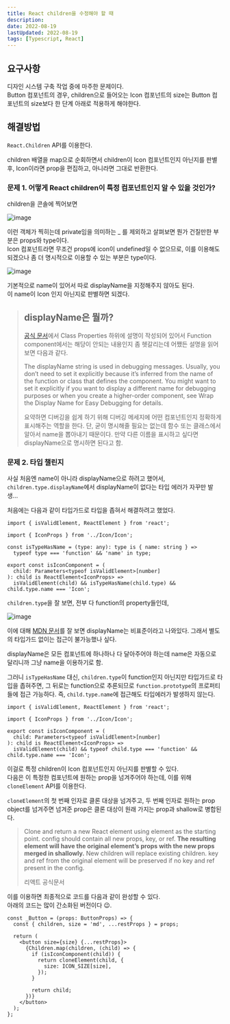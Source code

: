 ```yaml
---
title: React children을 수정해야 할 때
description: 
date: 2022-08-19
lastUpdated: 2022-08-19
tags: [Typescript, React]
---
```



## 요구사항

디자인 시스템 구축 작업 중에 마주한 문제이다.  
Button 컴포넌트의 경우, children으로 들어오는 Icon 컴포넌트의 size는 Button 컴포넌트의 size보다 한 단계 아래로 적용하게 해야한다.

## 해결방법

`React.Children` API를 이용한다.

children 배열을 map으로 순회하면서 children이 Icon 컴포넌트인지 아닌지를 판별 후, Icon이라면 prop을 편집하고, 아니라면 그대로 반환한다.

### 문제 1. 어떻게 React children이 특정 컴포넌트인지 알 수 있을 것인가?

children을 콘솔에 찍어보면 

![image](https://user-images.githubusercontent.com/76927618/185615841-6822e220-baa3-48dd-a3f3-175b3f4ee13f.png)

이런 객체가 찍히는데 private임을 의미하는 _ 를 제외하고 살펴보면 뭔가 건질만한 부분은 props와 type이다.  
Icon 컴포넌트라면 무조건 props에 icon이 undefined일 수 없으므로, 이를 이용해도 되겠으나 좀 더 명시적으로 이용할 수 있는 부분은 type이다.

![image](https://user-images.githubusercontent.com/76927618/185615864-a90a41a8-7a97-48da-919e-952e37f09daf.png)

기본적으로 name이 있어서 따로 displayName을 지정해주지 않아도 된다.   
이 name이 Icon 인지 아닌지로 판별하면 되겠다.

> ## displayName은 뭘까?
>
>[공식 문서](https://reactjs.org/docs/react-component.html#displayname)에서 Class Properties 하위에 설명이 작성되어 있어서 Function component에서는 해당이 안되는 내용인지 좀 헷갈리는데 어쨌든 설명을 읽어보면 다음과 같다.
>
>The displayName string is used in debugging messages. Usually, you don’t need to set it explicitly because it’s inferred from the name of the function or class that defines the component. You might want to set it explicitly if you want to display a different name for debugging purposes or when you create a higher-order component, see Wrap the Display Name for Easy Debugging for details.
>
>요약하면 디버깅을 쉽게 하기 위해 디버깅 메세지에 어떤 컴포넌트인지 정확하게 표시해주는 역할을 한다. 단, 굳이 명시해줄 필요는 없는데 함수 또는 클래스에서 알아서 name을 뽑아내기 때문이다. 만약 다른 이름을 표시하고 싶다면 displayName으로 명시하면 된다고 함.

### 문제 2. 타입 챌린지

사실 처음엔 name이 아니라 displayName으로 하려고 했어서, `children.type.displayName`에서 displayName이 없다는 타입 에러가 자꾸만 발생…

처음에는 다음과 같이 타입가드로 타입을 좁혀서 해결하려고 했었다.

```tsx
import { isValidElement, ReactElement } from 'react';

import { IconProps } from '../Icon/Icon';

const isTypeHasName = (type: any): type is { name: string } =>
  typeof type === 'function' && 'name' in type;

export const isIconComponent = (
  child: Parameters<typeof isValidElement>[number]
): child is ReactElement<IconProps> =>
  isValidElement(child) && isTypeHasName(child.type) && child.type.name === 'Icon';
```

`children.type`을 잘 보면, 전부 다 function의 property들인데, 

![image](https://user-images.githubusercontent.com/76927618/185615885-414994cc-61e0-43b3-b803-7461dad7415b.png)

이에 대해 [MDN 문서](https://developer.mozilla.org/en-US/docs/Web/JavaScript/Reference/Global_Objects/Function)를 잘 보면 displayName는 비표준이라고 나와있다. 그래서 별도의 타입가드 없이는 접근이 불가능했나 싶다.

displayName은 모든 컴포넌트에 하나하나 다 달아주어야 하는데 name은 자동으로 달리니까 그냥 name을 이용하기로 함.

그러니 `isTypeHasName` 대신, `children.type`이 function인지 아닌지만 타입가드로 타입을 좁혀주면, 그 뒤로는 function으로 추론되므로 `function.prototype`의 프로퍼티들에 접근 가능하다. 즉, `child.type.name`에 접근해도 타입에러가 발생하지 않는다.

```tsx
import { isValidElement, ReactElement } from 'react';

import { IconProps } from '../Icon/Icon';

export const isIconComponent = (
  child: Parameters<typeof isValidElement>[number]
): child is ReactElement<IconProps> =>
  isValidElement(child) && typeof child.type === 'function' && child.type.name === 'Icon';
```

이걸로 특정 children이 Icon 컴포넌트인지 아닌지를 판별할 수 있다.  
다음은 이 특정한 컴포넌트에 원하는 prop을 넘겨주어야 하는데, 이를 위해 `cloneElement` API를 이용한다.

`cloneElement`의 첫 번째 인자로 클론 대상을 넘겨주고, 두 번째 인자로 원하는 prop object를 넘겨주면 넘겨준 prop은 클론 대상이 원래 가지는 prop과 shallow로 병합된다.

> Clone and return a new React element using element as the starting point. config should contain all new props, key, or ref. **The resulting element will have the original element’s props with the new props merged in shallowly.** New children will replace existing children. key and ref from the original element will be preserved if no key and ref present in the config.
> 
> 리액트 공식문서

이를 이용하면 최종적으로 코드를 다음과 같이 완성할 수 있다.  
아래의 코드는 많이 간소화된 버전이다 😉.

```tsx
const _Button = (props: ButtonProps) => {
  const { children, size = 'md', ...restProps } = props;

  return (
    <button size={size} {...restProps}>
      {Children.map(children, (child) => {
        if (isIconComponent(child)) {
          return cloneElement(child, {
            size: ICON_SIZE[size],
          });
        }

        return child;
      })}
    </button>
  );
};
```